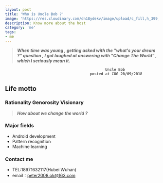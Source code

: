 ```yaml
---
layout: post
title: 'Who is Uncle Bob ?'
image: 'https://res.cloudinary.com/dn18ydekv/image/upload/c_fill,h_399,w_760/v1537929313/me.jpg'
description: Know more about the host
category: 'me'
tags:
- me
---
```


> _**When time was young , getting asked with the "what's your dream ?" question , I got laughed at answering with "Change The World" , which I seriously mean it.**_


                                                  Uncle Bob
                                           posted at CUG 20/09/2018

## Life motto

### Rationality Genorosity Visionary
> _**How about we change the world ?**_


### Major fields
- Android development
- Pattern recognition
- Machine learning

### Contact me
- TEL:18971632117(Hubei Wuhan)
- email：peter2008.ok@163.com
